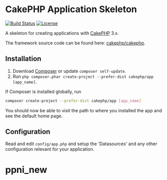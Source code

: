 # CakePHP Application Skeleton

[![Build Status](https://img.shields.io/travis/cakephp/app/master.svg?style=flat-square)](https://travis-ci.org/cakephp/app)
[![License](https://img.shields.io/packagist/l/cakephp/app.svg?style=flat-square)](https://packagist.org/packages/cakephp/app)

A skeleton for creating applications with [CakePHP](http://cakephp.org) 3.x.

The framework source code can be found here: [cakephp/cakephp](https://github.com/cakephp/cakephp).

## Installation

1. Download [Composer](http://getcomposer.org/doc/00-intro.md) or update `composer self-update`.
2. Run `php composer.phar create-project --prefer-dist cakephp/app [app_name]`.

If Composer is installed globally, run
```bash
composer create-project --prefer-dist cakephp/app [app_name]
```

You should now be able to visit the path to where you installed the app and see the default home page.

## Configuration

Read and edit `config/app.php` and setup the 'Datasources' and any other
configuration relevant for your application.
# ppni_new
